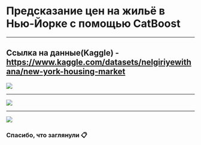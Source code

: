 # Предсказание цен на жильё в Нью-Йорке с помощью CatBoost
---
Ссылка на данные(Kaggle) - https://www.kaggle.com/datasets/nelgiriyewithana/new-york-housing-market
---
<img src="https://github.com/Vova2808/NY_House_Dataset/assets/96084748/7c785f3d-0642-4426-9777-da7e44305ae8">
<br>

---
<img src="https://github.com/Vova2808/NY_House_Dataset/assets/96084748/f97b1c88-beef-4f6a-b56f-09e3d33a2f2c">
<br>

---
<img src="https://github.com/Vova2808/NY_House_Dataset/assets/96084748/47d94299-fc40-4060-8544-e117be38b340">

### Спасибо, что заглянули 📋
